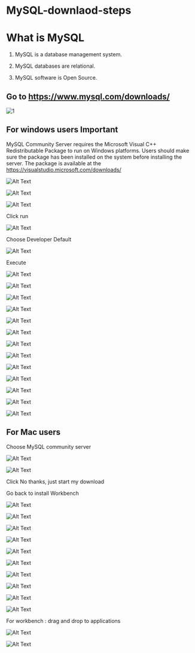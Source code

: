 # MySQL-downlaod-steps
# What is MySQL

1. MySQL is a database management system.

1. MySQL databases are relational.

1. MySQL software is Open Source.

## Go to https://www.mysql.com/downloads/

![1](Images/1.PNG)

## For windows users Important
MySQL Community Server requires the
Microsoft Visual C++ Redistributable Package to
run on Windows platforms. Users should make
sure the package has been installed on the
system before installing the server. The package
is available at the
https://visualstudio.microsoft.com/downloads/

![Alt Text](Images/required.PNG)

![Alt Text](Images/2.PNG)

![Alt Text](Images/3.PNG)

Click run

![Alt Text](Images/4.PNG)

Choose Developer Default

![Alt Text](Images/5.PNG)

Execute

![Alt Text](Images/6.PNG)

![Alt Text](Images/7.PNG)

![Alt Text](Images/config1.PNG)

![Alt Text](Images/config2.PNG)

![Alt Text](Images/config3.PNG)

![Alt Text](Images/config4.PNG)

![Alt Text](Images/config5.PNG)

![Alt Text](Images/config6.PNG)

![Alt Text](Images/config7.PNG)

![Alt Text](Images/config8.PNG)

![Alt Text](Images/config9.PNG)

![Alt Text](Images/config10.PNG)

![Alt Text](Images/installComplete.PNG)


## For Mac users 

Choose MySQL community server 

![Alt Text](Images/2.PNG)

![Alt Text](Images/mac1.PNG)

Click No thanks, just start my download


Go back to install Workbench

![Alt Text](Images/2.PNG)

![Alt Text](Images/mac3.PNG)

![Alt Text](Images/mac4.PNG)

![Alt Text](Images/mac5.PNG)

![Alt Text](Images/mac6.PNG)

![Alt Text](Images/mac7.PNG)

![Alt Text](Images/mac8.PNG)

![Alt Text](Images/mac9.PNG)

![Alt Text](Images/mac10.PNG)

![Alt Text](Images/mac11.PNG)


For workbench : drag and drop to applications

![Alt Text](Images/work1.PNG)

![Alt Text](Images/wlcome.PNG)

